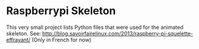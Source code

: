 Raspberrypi Skeleton
====================

This very small project lists Python files that were used for the animated skeleton.
See: http://blog.savoirfairelinux.com/2013/raspberry-pi-squelette-effrayant/
(Only in French for now)
